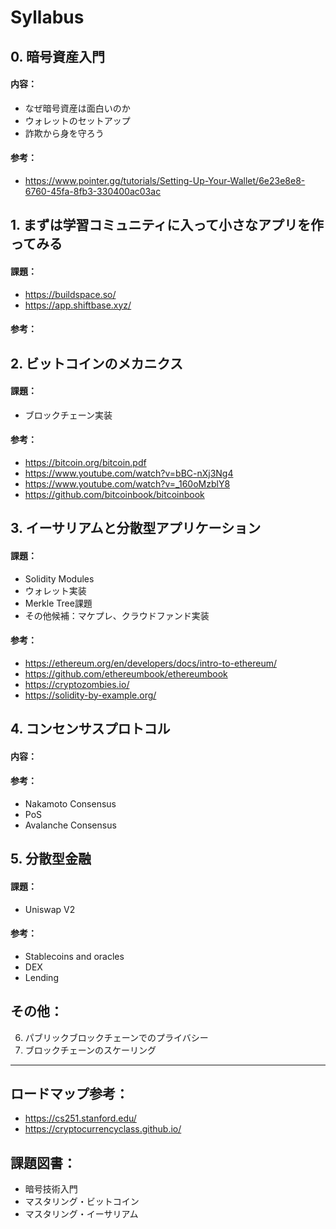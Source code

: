 # Syllabus

## 0. 暗号資産入門
#### 内容：
- なぜ暗号資産は面白いのか
- ウォレットのセットアップ
- 詐欺から身を守ろう

#### 参考： 
- https://www.pointer.gg/tutorials/Setting-Up-Your-Wallet/6e23e8e8-6760-45fa-8fb3-330400ac03ac

## 1. まずは学習コミュニティに入って小さなアプリを作ってみる
#### 課題：
- https://buildspace.so/
- https://app.shiftbase.xyz/

#### 参考： 

## 2. ビットコインのメカニクス
#### 課題：
- ブロックチェーン実装

#### 参考：
- https://bitcoin.org/bitcoin.pdf
- https://www.youtube.com/watch?v=bBC-nXj3Ng4
- https://www.youtube.com/watch?v=_160oMzblY8
- https://github.com/bitcoinbook/bitcoinbook

## 3. イーサリアムと分散型アプリケーション
#### 課題：
- Solidity Modules
- ウォレット実装
- Merkle Tree課題
- その他候補：マケプレ、クラウドファンド実装

#### 参考：
- https://ethereum.org/en/developers/docs/intro-to-ethereum/
- https://github.com/ethereumbook/ethereumbook
- https://cryptozombies.io/
- https://solidity-by-example.org/

## 4. コンセンサスプロトコル
#### 内容：

#### 参考：
- Nakamoto Consensus
- PoS
- Avalanche Consensus

## 5. 分散型金融
#### 課題：
- Uniswap V2

#### 参考：
- Stablecoins and oracles
- DEX
- Lending

## その他：
6. パブリックブロックチェーンでのプライバシー
7. ブロックチェーンのスケーリング

---

## ロードマップ参考：
- https://cs251.stanford.edu/
- https://cryptocurrencyclass.github.io/

## 課題図書：
- 暗号技術入門
- マスタリング・ビットコイン
- マスタリング・イーサリアム
